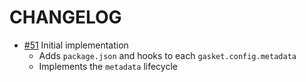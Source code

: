 # CHANGELOG

- [#51] Initial implementation
  - Adds `package.json` and hooks to each `gasket.config.metadata`
  - Implements the `metadata` lifecycle

[#51]: https://github.com/godaddy/gasket/pull/51
